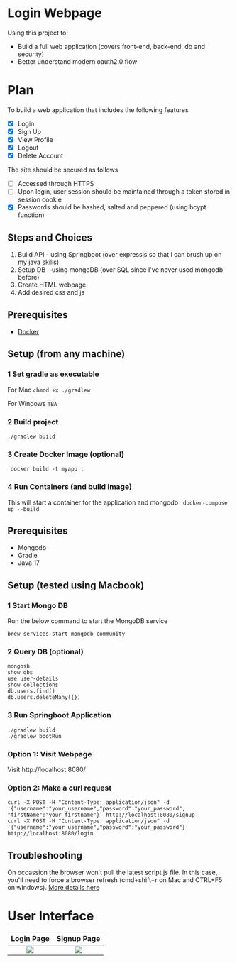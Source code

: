 # Login Webpage

Using this project to:
* Build a full web application (covers front-end, back-end, db and security)
* Better understand modern oauth2.0 flow

# Plan
To build a web application that includes the following features
- [x] Login
- [x] Sign Up
- [x] View Profile
- [x] Logout
- [x] Delete Account

The site should be secured as follows
- [ ] Accessed through HTTPS
- [ ] Upon login, user session should be maintained through a token stored in session cookie
- [x] Passwords should be hashed, salted and peppered (using bcypt function)

## Steps and Choices
1) Build API - using Springboot (over expressjs so that I can brush up on my java skills)
2) Setup DB - using mongoDB (over SQL since I've never used mongodb before)
3) Create HTML webpage
4) Add desired css and js

## Prerequisites
* [Docker](https://docs.docker.com/engine/install/)

## Setup (from any machine)
### 1 Set gradle as executable
For Mac
```chmod +x ./gradlew```

For Windows
```TBA```
### 2 Build project
``` ./gradlew build ```
### 3 Create Docker Image (optional)
``` docker build -t myapp .```
### 4 Run Containers (and build image)
This will start a container for the application and mongodb
``` docker-compose up --build```

## Prerequisites
* Mongodb
* Gradle
* Java 17

## Setup (tested using Macbook)
### 1 Start Mongo DB
Run the below command to start the MongoDB service
  ```
  brew services start mongodb-community
  ```
### 2 Query DB (optional)
  ```
  mongosh
  show dbs
  use user-details
  show collections
  db.users.find()
  db.users.deleteMany({})
  ```
### 3 Run Springboot Application
  ```
  ./gradlew build
  ./gradlew bootRun
  ```
### Option 1: Visit Webpage
Visit http://localhost:8080/

### Option 2: Make a curl request
  ```
  curl -X POST -H "Content-Type: application/json" -d '{"username":"your_username","password":"your_password", "firstName":"your_firstname"}' http://localhost:8080/signup
  curl -X POST -H "Content-Type: application/json" -d '{"username":"your_username","password":"your_password"}' http://localhost:8080/login
  ```
## Troubleshooting
On occassion the browser won't pull the latest script.js file. In this case, you'll need to force a browser refresh (cmd+shift+r on Mac and CTRL+F5 on windows). [More details here]([url](https://stackoverflow.com/questions/3951187/javascript-file-not-updating-no-matter-what-i-do#:~:text=Type%20in%20the%20full%20address,should%20run%20as%20you%20expect.)https://stackoverflow.com/questions/3951187/javascript-file-not-updating-no-matter-what-i-do#:~:text=Type%20in%20the%20full%20address,should%20run%20as%20you%20expect.)

# User Interface
Login Page                 |  Signup Page
:-------------------------:|:-------------------------:
![](/assets/loginUI.png)   |  ![](/assets/signupUI.png)

